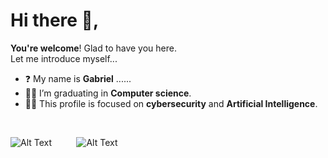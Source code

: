 # Hi there 👋,
<b>You're welcome</b>! Glad to have you here.
<br>Let me introduce myself...
        
- ❓ My name is <b>Gabriel</b> ......
- 👨‍🎓 I’m graduating in <b>Computer science</b>.
- 🏴‍☠️ This profile is focused on <b>cybersecurity</b> and <b>Artificial Intelligence</b>.

<br>

<img src="https://media.tenor.com/5fXOP8eurtkAAAAM/mr-robot.gif" alt="Alt Text" />&nbsp;&nbsp;&nbsp;&nbsp;&nbsp;&nbsp;&nbsp;&nbsp;&nbsp;&nbsp;<img src="https://media.tenor.com/ofYCY_OJQ1kAAAAM/hacker-hack.gif" alt="Alt Text" />


<!--
**h4wk0x01/h4wk0x01** is a ✨ _special_ ✨ repository because its `README.md` (this file) appears on your GitHub profile.

Here are some ideas to get you started:

- 🔭 I’m currently working on ...
- 🌱 I’m currently learning ...
- 👯 I’m looking to collaborate on ...
- 🤔 I’m looking for help with ...
- 💬 Ask me about ...
- 📫 How to reach me: ...
- 😄 Pronouns: ...
- ⚡ Fun fact: ...
-->
